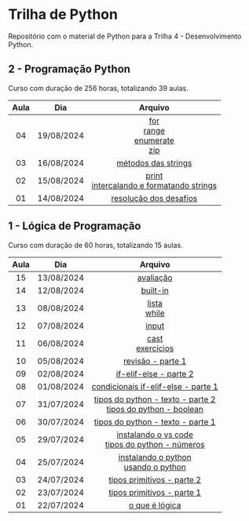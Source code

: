 # Trilha de Python

Repositório com o material de Python para a Trilha 4 - Desenvolvimento Python.

## 2 - Programação Python

Curso com duração de 256 horas, totalizando 39 aulas.

| Aula | Dia | Arquivo |
| :----: | :----: | :----: |
| 04 | 19/08/2024 | [for](2.programacao-python/for-mais-funcoes.md)<br>[range](2.programacao-python/for-mais-funcoes.md#range)<br>[enumerate](2.programacao-python/for-mais-funcoes.md#enumerate)<br>[zip](2.programacao-python/for-mais-funcoes.md#zip)
| 03 | 16/08/2024 | [métodos das strings](2.programacao-python/metodos-strings.md) |
| 02 | 15/08/2024 | [print](2.programacao-python/print.md)<br>[intercalando e formatando strings](2.programacao-python/intercalando-formatando-strings.md)
| 01 | 14/08/2024 | [resolução dos desafios](1.logica-programacao/avaliacao/desafio.md) |

## 1 - Lógica de Programação

Curso com duração de 60 horas, totalizando 15 aulas.

| Aula | Dia | Arquivo |
| :----: | :----: | :----: |
| 15 | 13/08/2024 | [avaliação](1.logica-programacao/avaliacao/desafio.md) |
| 14 | 12/08/2024 | [built-in](1.logica-programacao/builtins.md) |
| 13 | 08/08/2024 | [lista](1.logica-programacao/lista-while.md)<br>[while](1.logica-programacao/lista-while.md#while) |
| 12 | 07/08/2024 | [input](1.logica-programacao/input.md) |
| 11 | 06/08/2024 | [cast](1.logica-programacao/cast.md)<br>[exercícios](1.logica-programacao/revisao-parte-1.md) |
| 10 | 05/08/2024 | [revisão - parte 1](1.logica-programacao/revisao-parte-1.md) |
| 09 | 02/08/2024 | [if-elif-else - parte 2](1.logica-programacao/condicionais-if-elif-else.md#if-aninhado) |
| 08 | 01/08/2024 | [condicionais if-elif-else - parte 1](1.logica-programacao/condicionais-if-elif-else.md) |
| 07 | 31/07/2024 | [tipos do python - texto - parte 2](1.logica-programacao/tipos-python.md#manipulando-strings)<br>[tipos do python - boolean](1.logica-programacao/tipos-python.md#lógico) |
| 06 | 30/07/2024 | [tipos do python - texto - parte 1](1.logica-programacao/tipos-python.md#texto) |
| 05 | 29/07/2024 | [instalando o vs code](1.logica-programacao/instalando-vscode.md)<br>[tipos do python - números](1.logica-programacao/tipos-python.md) |
| 04 | 25/07/2024 | [instalando o python](1.logica-programacao/instalando-python.md)<br>[usando o python](1.logica-programacao/usando-python.md) |
| 03 | 24/07/2024 | [tipos primitivos - parte 2](1.logica-programacao/tipos-primitivos.md#parênteses) |
| 02 | 23/07/2024 | [tipos primitivos - parte 1](1.logica-programacao/tipos-primitivos.md) |
| 01 | 22/07/2024 | [o que é lógica](1.logica-programacao/o-que-eh-logica.md) |
